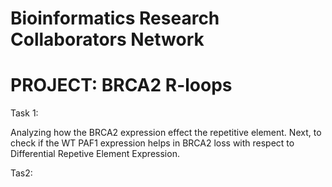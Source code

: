 # Bioinformatics Research Collaborators Network

# PROJECT: BRCA2 R-loops

Task 1:

Analyzing how the BRCA2 expression effect the repetitive element. Next, to check if the WT PAF1 expression helps in BRCA2 loss with respect to Differential Repetive Element Expression. 


Tas2: 
